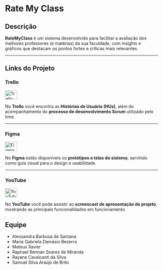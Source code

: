 # Rate My Class

## Descrição
**RateMyClass** é um sistema desenvolvido para facilitar a avaliação dos melhores professores (e matérias) da sua faculdade, com insights e gráficos que destacam os pontos fortes e críticas mais relevantes.

---

## Links do Projeto

### Trello
<a href="https://trello.com/invite/b/68bc9a1653c4b185e984020e/ATTI63ea9e3314d386b2e6071f44e4dd5b1e73956C78/transparecesar">
  <img align="center" alt="Trello" height="30" width="40" src="https://cdn.jsdelivr.net/gh/devicons/devicon@latest/icons/trello/trello-original.svg">
</a>  

No **Trello** você encontra as **Histórias de Usuário (HUs)**, além do acompanhamento do **processo de desenvolvimento Scrum** utilizado pelo time.

---

### Figma
<a href="https://www.figma.com/design/wNy2xI3GMrjVXo8YCp9tdT/Projeto-POO?node-id=13-12205&p=f&t=HfrxX5qF0bMNlxau-0">
  <img align="center" alt="Figma" height="30" width="40" src="https://cdn.jsdelivr.net/gh/devicons/devicon@latest/icons/figma/figma-original.svg">
</a>  

No **Figma** estão disponíveis os **protótipos e telas do sistema**, servindo como guia visual para o design e usabilidade.

---

### YouTube
<a href="https://www.youtube.com/SEU_LINK_AQUI">
  <img align="center" alt="YouTube" height="30" width="40" src="https://cdn-icons-png.flaticon.com/512/1384/1384060.png">
</a>  

No **YouTube** você pode assistir ao **screencast de apresentação do projeto**, mostrando as principais funcionalidades em funcionamento.

## Equipe
- Alessandra Barbosa de Santana
- Maria Gabriela Damásio Bezerra
- Mateus Xavier
- Raphael Rennan Soares de Miranda
- Rayane Cavalcanti da Silva
- Samuel Silva Araújo de Brito

